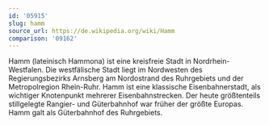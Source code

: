 ```yaml
---
id: '05915'
slug: hamm
source_url: https://de.wikipedia.org/wiki/Hamm
comparison: '09162'
---
```


Hamm (lateinisch Hammona) ist eine kreisfreie Stadt in Nordrhein-Westfalen. Die westfälische Stadt liegt im Nordwesten des Regierungsbezirks Arnsberg am Nordostrand des Ruhrgebiets und der Metropolregion Rhein-Ruhr. Hamm ist eine klassische Eisenbahnerstadt, als wichtiger Knotenpunkt mehrerer Eisenbahnstrecken. Der heute größtenteils stillgelegte Rangier- und Güterbahnhof war früher der größte Europas. Hamm galt als Güterbahnhof des Ruhrgebiets.
